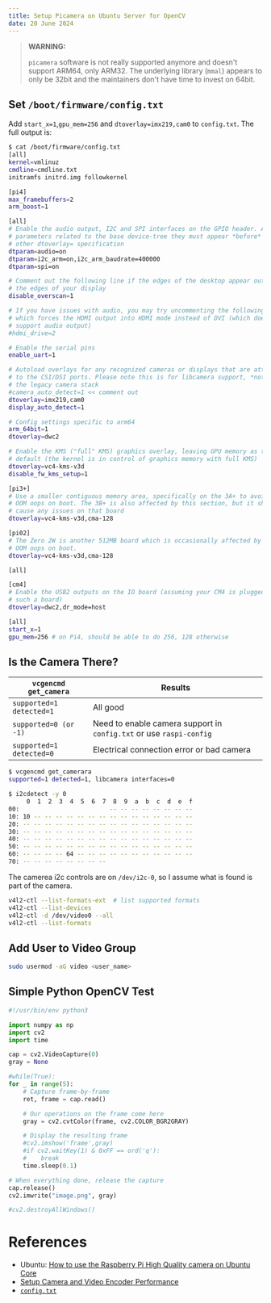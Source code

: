 ```yaml
---
title: Setup Picamera on Ubuntu Server for OpenCV
date: 20 June 2024
---
```


> **WARNING:**
>
> `picamera` software is not really supported anymore and doesn't support ARM64, only ARM32.
> The underlying library (`mmal`) appears to only be 32bit and the maintainers don't
> have time to invest on 64bit.

## Set `/boot/firmware/config.txt`

Add `start_x=1`,`gpu_mem=256` and `dtoverlay=imx219,cam0` to `config.txt`. The
full output is:

```bash
$ cat /boot/firmware/config.txt 
[all]
kernel=vmlinuz
cmdline=cmdline.txt
initramfs initrd.img followkernel

[pi4]
max_framebuffers=2
arm_boost=1

[all]
# Enable the audio output, I2C and SPI interfaces on the GPIO header. As these
# parameters related to the base device-tree they must appear *before* any
# other dtoverlay= specification
dtparam=audio=on
dtparam=i2c_arm=on,i2c_arm_baudrate=400000
dtparam=spi=on

# Comment out the following line if the edges of the desktop appear outside
# the edges of your display
disable_overscan=1

# If you have issues with audio, you may try uncommenting the following line
# which forces the HDMI output into HDMI mode instead of DVI (which doesn't
# support audio output)
#hdmi_drive=2

# Enable the serial pins
enable_uart=1

# Autoload overlays for any recognized cameras or displays that are attached
# to the CSI/DSI ports. Please note this is for libcamera support, *not* for
# the legacy camera stack
#camera_auto_detect=1 << comment out
dtoverlay=imx219,cam0
display_auto_detect=1

# Config settings specific to arm64
arm_64bit=1
dtoverlay=dwc2

# Enable the KMS ("full" KMS) graphics overlay, leaving GPU memory as the
# default (the kernel is in control of graphics memory with full KMS)
dtoverlay=vc4-kms-v3d
disable_fw_kms_setup=1

[pi3+]
# Use a smaller contiguous memory area, specifically on the 3A+ to avoid an
# OOM oops on boot. The 3B+ is also affected by this section, but it shouldn't
# cause any issues on that board
dtoverlay=vc4-kms-v3d,cma-128

[pi02]
# The Zero 2W is another 512MB board which is occasionally affected by the same
# OOM oops on boot.
dtoverlay=vc4-kms-v3d,cma-128

[all]

[cm4]
# Enable the USB2 outputs on the IO board (assuming your CM4 is plugged into
# such a board)
dtoverlay=dwc2,dr_mode=host

[all]
start_x=1
gpu_mem=256 # on Pi4, should be able to do 256, 128 otherwise
```

## Is the Camera There?

| `vcgencmd get_camera`    | Results  |
|--------------------------|----------|
| `supported=1 detected=1` | All good |
| `supported=0 (or -1)`    | Need to enable camera support in `config.txt` or use `raspi-config` |
| `supported=1 detected=0` | Electrical connection error or bad camera |

```bash
$ vcgencmd get_camerara
supported=1 detected=1, libcamera interfaces=0
```

```bash
$ i2cdetect -y 0
     0  1  2  3  4  5  6  7  8  9  a  b  c  d  e  f
00:                         -- -- -- -- -- -- -- -- 
10: 10 -- -- -- -- -- -- -- -- -- -- -- -- -- -- -- 
20: -- -- -- -- -- -- -- -- -- -- -- -- -- -- -- -- 
30: -- -- -- -- -- -- -- -- -- -- -- -- -- -- -- -- 
40: -- -- -- -- -- -- -- -- -- -- -- -- -- -- -- -- 
50: -- -- -- -- -- -- -- -- -- -- -- -- -- -- -- -- 
60: -- -- -- -- 64 -- -- -- -- -- -- -- -- -- -- -- 
70: -- -- -- -- -- -- -- --      
```

The camerea i2c controls are on `/dev/i2c-0`, so I assume what is found is part of the camera.

```bash
v4l2-ctl --list-formats-ext  # list supported formats
v4l2-ctl --list-devices
v4l2-ctl -d /dev/video0 --all
v4l2-ctl --list-formats
```

## Add User to Video Group

```bash
sudo usermod -aG video <user_name>
```

## Simple Python OpenCV Test

```python
#!/usr/bin/env python3

import numpy as np
import cv2
import time

cap = cv2.VideoCapture(0)
gray = None

#while(True):
for _ in range(5):
    # Capture frame-by-frame
    ret, frame = cap.read()

    # Our operations on the frame come here
    gray = cv2.cvtColor(frame, cv2.COLOR_BGR2GRAY)

    # Display the resulting frame
    #cv2.imshow('frame',gray)
    #if cv2.waitKey(1) & 0xFF == ord('q'):
    #    break
    time.sleep(0.1)

# When everything done, release the capture
cap.release()
cv2.imwrite("image.png", gray)

#cv2.destroyAllWindows()
```

# References

- Ubuntu: [How to use the Raspberry Pi High Quality camera on Ubuntu Core](https://ubuntu.com/blog/how-to-stream-video-with-raspberry-pi-hq-camera-on-ubuntu-core)
- [Setup Camera and Video Encoder Performance](https://www.codeinsideout.com/blog/pi/set-up-camera/#test-camera)
- [`config.txt`](https://www.raspberrypi.com/documentation/computers/config_txt.html#memory-options)
